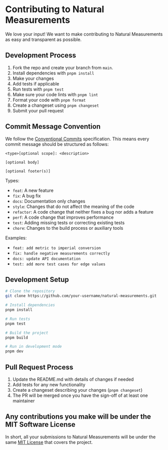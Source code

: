 # Contributing to Natural Measurements

We love your input! We want to make contributing to Natural Measurements as easy and transparent as possible.

## Development Process

1. Fork the repo and create your branch from `main`.
2. Install dependencies with `pnpm install`
3. Make your changes
4. Add tests if applicable
5. Run tests with `pnpm test`
6. Make sure your code lints with `pnpm lint`
7. Format your code with `pnpm format`
8. Create a changeset using `pnpm changeset`
9. Submit your pull request

## Commit Message Convention

We follow the [Conventional Commits](https://www.conventionalcommits.org/) specification. This means every commit message should be structured as follows:

```
<type>[optional scope]: <description>

[optional body]

[optional footer(s)]
```

Types:

- `feat`: A new feature
- `fix`: A bug fix
- `docs`: Documentation only changes
- `style`: Changes that do not affect the meaning of the code
- `refactor`: A code change that neither fixes a bug nor adds a feature
- `perf`: A code change that improves performance
- `test`: Adding missing tests or correcting existing tests
- `chore`: Changes to the build process or auxiliary tools

Examples:

- `feat: add metric to imperial conversion`
- `fix: handle negative measurements correctly`
- `docs: update API documentation`
- `test: add more test cases for edge values`

## Development Setup

```bash
# Clone the repository
git clone https://github.com/your-username/natural-measurements.git

# Install dependencies
pnpm install

# Run tests
pnpm test

# Build the project
pnpm build

# Run in development mode
pnpm dev
```

## Pull Request Process

1. Update the README.md with details of changes if needed
2. Add tests for any new functionality
3. Create a changeset describing your changes (`pnpm changeset`)
4. The PR will be merged once you have the sign-off of at least one maintainer

## Any contributions you make will be under the MIT Software License

In short, all your submissions to Natural Measurements will be under the same [MIT License](LICENSE) that covers the project.
